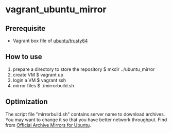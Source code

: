 # vagrant_ubuntu_mirror
## Prerequisite
* Vagrant box file of [ubuntu/trusty64](https://atlas.hashicorp.com/ubuntu/boxes/trusty64)
## How to use
1. prepare a directory to store the repository
$ mkdir ../ubuntu_mirror
2. create VM
$ vagrant up
3. login a VM
$ vagrant ssh
4. mirror files
$ ./mirrorbuild.sh
## Optimization
The script file "mirrorbuild.sh" contains server name to download archives.
You may want to change it so that you have better network throughput.
Find from [Official Archive Mirrors for Ubuntu](https://launchpad.net/ubuntu/+archivemirrors).
